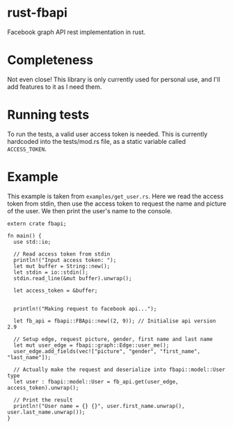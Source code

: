 # rust-fbapi
Facebook graph API rest implementation in rust.

# Completeness
Not even close! This library is only currently used for personal use, and I'll
add features to it as I need them. 

# Running tests
To run the tests, a valid user access token is needed. This is currently
hardcoded into the tests/mod.rs file, as a static variable called
`ACCESS_TOKEN`.

# Example
This example is taken from `examples/get_user.rs`. Here we read the access
token from stdin, then use the access token to request the name and picture of
the user. We then print the user's name to the console.
```
extern crate fbapi;

fn main() {
  use std::io;

  // Read access token from stdin
  println!("Input access token: ");
  let mut buffer = String::new();
  let stdin = io::stdin();
  stdin.read_line(&mut buffer).unwrap();

  let access_token = &buffer;


  println!("Making request to facebook api...");

  let fb_api = fbapi::FBApi::new((2, 9)); // Initialise api version 2.9

  // Setup edge, request picture, gender, first name and last name
  let mut user_edge = fbapi::graph::Edge::user_me();
  user_edge.add_fields(vec!["picture", "gender", "first_name", "last_name"]);

  // Actually make the request and deserialize into fbapi::model::User type
  let user : fbapi::model::User = fb_api.get(user_edge, access_token).unwrap();

  // Print the result
  println!("User name = {} {}", user.first_name.unwrap(), user.last_name.unwrap());
}
```
